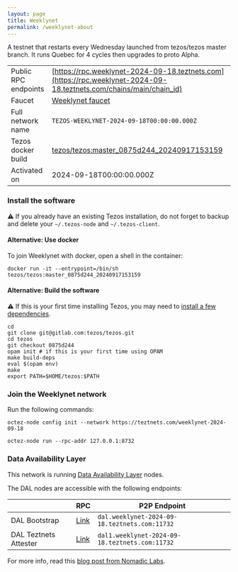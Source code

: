 ```yaml
---
layout: page
title: Weeklynet
permalink: /weeklynet-about
---
```


A testnet that restarts every Wednesday launched from tezos/tezos master branch. It runs Quebec for 4 cycles then upgrades to proto Alpha.

| | |
|-------|---------------------|
| Public RPC endpoints | [https://rpc.weeklynet-2024-09-18.teztnets.com](https://rpc.weeklynet-2024-09-18.teztnets.com/chains/main/chain_id)<br/> |
| Faucet | [Weeklynet faucet](https://faucet.weeklynet-2024-09-18.teztnets.com) |
| Full network name | `TEZOS-WEEKLYNET-2024-09-18T00:00:00.000Z` |
| Tezos docker build | [tezos/tezos:master_0875d244_20240917153159](https://hub.docker.com/r/tezos/tezos/tags?page=1&ordering=last_updated&name=master_0875d244_20240917153159) |
| Activated on | 2024-09-18T00:00:00.000Z |





### Install the software

⚠️  If you already have an existing Tezos installation, do not forget to backup and delete your `~/.tezos-node` and `~/.tezos-client`.



#### Alternative: Use docker

To join Weeklynet with docker, open a shell in the container:

```
docker run -it --entrypoint=/bin/sh tezos/tezos:master_0875d244_20240917153159
```


#### Alternative: Build the software

⚠️  If this is your first time installing Tezos, you may need to [install a few dependencies](https://tezos.gitlab.io/introduction/howtoget.html#setting-up-the-development-environment-from-scratch).

```
cd
git clone git@gitlab.com:tezos/tezos.git
cd tezos
git checkout 0875d244
opam init # if this is your first time using OPAM
make build-deps
eval $(opam env)
make
export PATH=$HOME/tezos:$PATH
```

### Join the Weeklynet network

Run the following commands:

```
octez-node config init --network https://teztnets.com/weeklynet-2024-09-18

octez-node run --rpc-addr 127.0.0.1:8732
```




### Data Availability Layer

This network is running [Data Availability Layer](https://tezos.gitlab.io/shell/dal.html) nodes.


The DAL nodes are accessible with the following endpoints:

| | RPC | P2P Endpoint |
|------------|---------|--------------|
| DAL Bootstrap | [Link](https://dal-bootstrap-rpc.weeklynet-2024-09-18.teztnets.com/p2p/gossipsub/scores) | `dal.weeklynet-2024-09-18.teztnets.com:11732` |
| DAL Teztnets Attester | [Link](https://dal-attester-rpc.weeklynet-2024-09-18.teztnets.com/p2p/gossipsub/scores) | `dal1.weeklynet-2024-09-18.teztnets.com:11732` |


For more info, read this [blog post from Nomadic Labs](https://research-development.nomadic-labs.com/data-availability-layer-tezos.html).



